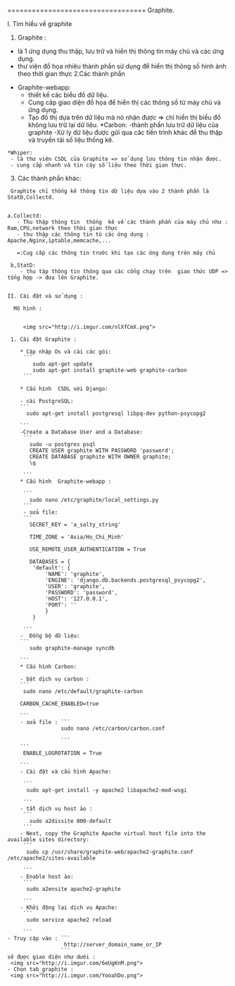 ﻿==================================
Graphite.
 
I. Tìm hiểu về graphite
 1. Graphite : 
   - là 1 ứng dụng thu thập, lưu trữ và hiển thị thông tin máy chủ và các ứng dụng.
   - thư viện đồ họa nhiêu thành phần sử dụng để  hiển thị thông số hình ảnh theo thời gian thực
  2.Các thành phần
   
   * Graphite-webapp:
     - thiết kế các biểu đồ dữ liệu.
	 - Cung câp giao diện đồ họa  để hiển thị các thông số từ máy chủ và ứng dụng.
	 - Tạo đồ thị dựa trên dữ liệu mà nó nhận được
	 => chỉ hiển thị biểu đồ không lưu trữ lại dữ liệu.
	*Carbon:
	 -thành phần lưu trữ dữ liệu của graphite
	 -Xử lý dữ liệu được gửi qua câc tiến trình khác để thu thập và truyền tải số liệu thống kê.
	 
	*Whiper:
	 - là thư viện CSDL của Graphite => sử dụng lưu thông tin nhận được.
	 - cung cấp nhanh và tin cậy số liệu theo thời gian thực.
	 
   3. Các thành phần khác:
   
     Graphite chỉ thống kê thông tin dữ liệu dựa vào 2 thành phần là StatD,Collectd.
   
   
    a.Collectd:
	   - Thu thập thông tin  thống  kê về các thành phần của máy chủ như : Ram,CPU,network theo thời gian thực
	   - thu thập các thông tin tù các ứng dụng : Apache,Nginx,iptable,memcache,...
	   
	   =:Cug cấp các thông tin trước khi tạo các ứng dụng trên máy chủ
	   
	 b,StatD:
        - thu tập thông tin thông qua các cổng chạy trên  giao thức UDP => tổng hợp -> đưa lên Graphite.


    II. Cài đặt và sử dụng :
	  
	  Mô hình : 
	     
	  
	     <img src="http://i.imgur.com/nlXfCmX.png">
	  
	 1. Cài đặt Graphite :
            
		* Cập nhập Os và cài các gói:
		 ```
		    sudo apt-get update
			sudo apt-get install graphite-web graphite-carbon
		 ```
		 
		* Cấu hình  CSDL với Django:
		 
        - cài PostgreSQL:
        ```
		  sudo apt-get install postgresql libpq-dev python-psycopg2

        ```		
        -Create a Database User and a Database:
		 ```
		   sudo -u postgres psql
		   CREATE USER graphite WITH PASSWORD 'password';
           CREATE DATABASE graphite WITH OWNER graphite;
           \q

		 ```
		* Cấu hình  Graphite-webapp :
		 
		 ```
		   sudo nano /etc/graphite/local_settings.py
         ```
		 - sửa file:
		 ```
		   SECRET_KEY = 'a_salty_string'
		   
           TIME_ZONE = 'Asia/Ho_Chi_Minh'
		   
		   USE_REMOTE_USER_AUTHENTICATION = True
           
		   DATABASES = {
			'default': {
				'NAME': 'graphite',
				'ENGINE': 'django.db.backends.postgresql_psycopg2',
				'USER': 'graphite',
				'PASSWORD': 'password',
				'HOST': '127.0.0.1',
				'PORT': ''
				}
			}

		 ```
		-  Đồng bộ dữ liệu:
		```
		   sudo graphite-manage syncdb

		```
		* Cấu hình Carbon:
        
		- bật dịch vụ carbon :
		```
		 sudo nano /etc/default/graphite-carbon
         
		CARBON_CACHE_ENABLED=true

        ```		
		- sửa file : ```
		             sudo nano /etc/carbon/carbon.conf

		             ```
	    ```
		 ENABLE_LOGROTATION = True

		```
        - Cài đặt và cấu hình Apache:
		
		 ```
		  sudo apt-get install -y apache2 libapache2-mod-wsgi

		 ```
		- tắt dịch vụ host ảo :
		 ```
		   sudo a2dissite 000-default
		 ```
		- Next, copy the Graphite Apache virtual host file into the available sites directory:
         ```
		  sudo cp /usr/share/graphite-web/apache2-graphite.conf /etc/apache2/sites-available

		 ```
        - Enable host ảo:
		 ```
		  sudo a2ensite apache2-graphite

		 ```
        - Khởi động lại dịch vụ Apache:
		 ```
		  sudo service apache2 reload

		 ```
	- Truy cập vào : ```
	                  http://server_domain_name_or_IP
	                 ```
	sẽ được giao diện như dưới :
	 <img src="http://i.imgur.com/6eUgKnM.png">
	- Chọn tab graphite :
     <img src="http://i.imgur.com/YooahDo.png">	
	   
	   